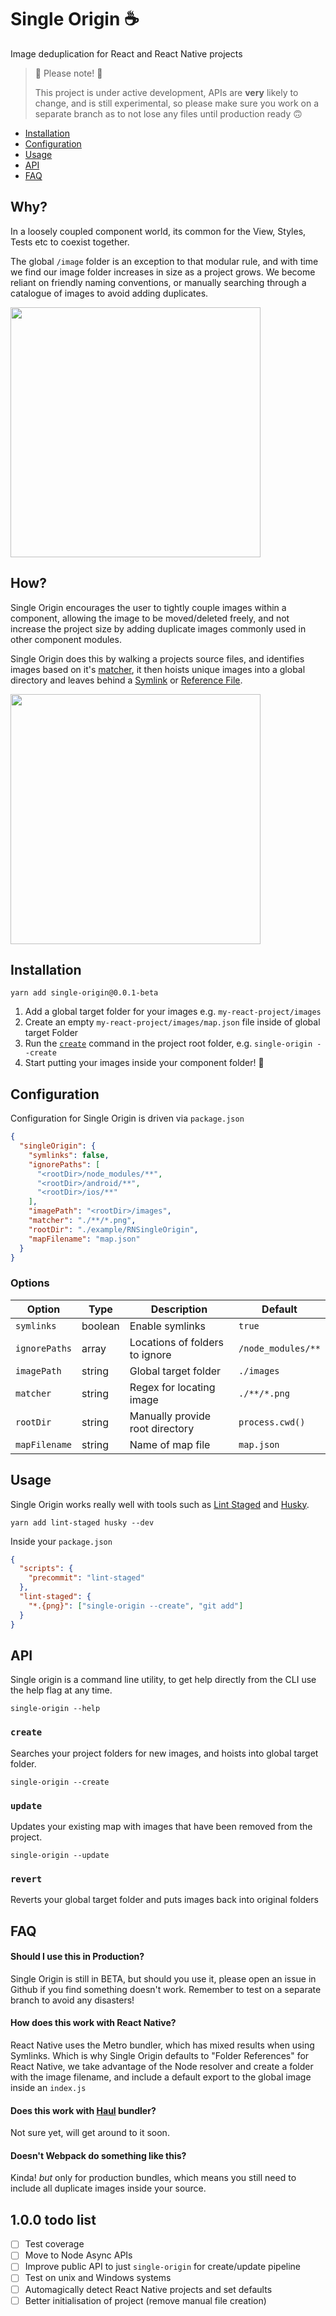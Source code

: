 # Single Origin ☕️

Image deduplication for React and React Native projects

> 🚨 Please note! 🚨
>
> This project is under active development, APIs are **very** likely to change, and is still experimental, so please make sure you work on a separate branch as to not lose any files until production ready 🙃

* [Installation](#installation)
* [Configuration](#configuration)
* [Usage](#usage)
* [API](#api)
* [FAQ](#faq)

## Why?

In a loosely coupled component world, its common for the View, Styles, Tests etc to coexist together.

The global `/image` folder is an exception to that modular rule, and with time we find our image folder increases in size as a project grows. We become reliant on friendly naming conventions, or manually searching through a catalogue of images to avoid adding duplicates.

<img src="https://i.imgur.com/BHrBONf.png" width="400" />

## How?

Single Origin encourages the user to tightly couple images within a component, allowing the image to be moved/deleted freely, and not increase the project size by adding duplicate images commonly used in other component modules.

Single Origin does this by walking a projects source files, and identifies images based on it's [matcher](#options), it then hoists unique images into a global directory and leaves behind a [Symlink](https://en.wikipedia.org/wiki/Symbolic_link) or [Reference File](#how-does-this-work-with-react-native).

<img src="https://i.imgur.com/lzyqywB.png" width="400" />

## Installation

```
yarn add single-origin@0.0.1-beta
```

1. Add a global target folder for your images e.g. `my-react-project/images`
2. Create an empty `my-react-project/images/map.json` file inside of global target Folder
3. Run the [`create`](#create) command in the project root folder, e.g. `single-origin --create`
4. Start putting your images inside your component folder! 🎉

## Configuration

Configuration for Single Origin is driven via `package.json`

```json
{
  "singleOrigin": {
    "symlinks": false,
    "ignorePaths": [
      "<rootDir>/node_modules/**",
      "<rootDir>/android/**",
      "<rootDir>/ios/**"
    ],
    "imagePath": "<rootDir>/images",
    "matcher": "./**/*.png",
    "rootDir": "./example/RNSingleOrigin",
    "mapFilename": "map.json"
  }
}
```

### Options

| Option        | Type    | Description                     | Default                |
|---------------|---------|---------------------------------|------------------------|
| `symlinks`    | boolean | Enable symlinks                 | `true`                 |
| `ignorePaths` | array   | Locations of folders to ignore  | `/node_modules/**`     |
| `imagePath`   | string  | Global target folder            | `./images`             |
| `matcher`     | string  | Regex for locating image        | `./**/*.png`           |
| `rootDir`     | string  | Manually provide root directory | `process.cwd()`        |
| `mapFilename` | string  | Name of map file                | `map.json`             |

## Usage

Single Origin works really well with tools such as [Lint Staged](https://github.com/okonet/lint-staged) and [Husky](https://github.com/typicode/husky).

```
yarn add lint-staged husky --dev
```

Inside your `package.json`

```json
{
  "scripts": {
    "precommit": "lint-staged"
  },
  "lint-staged": {
    "*.{png}": ["single-origin --create", "git add"]
  }
}
```

## API

Single origin is a command line utility, to get help directly from the CLI use the help flag at any time.

```
single-origin --help
```

### `create`

Searches your project folders for new images, and hoists into global target folder.

```
single-origin --create
```

### `update`

Updates your existing map with images that have been removed from the project.

```
single-origin --update
```

### `revert`

Reverts your global target folder and puts images back into original folders

## FAQ

#### Should I use this in Production?

Single Origin is still in BETA, but should you use it, please open an issue in Github if you find something doesn't work. Remember to test on a separate branch to avoid any disasters!

#### How does this work with React Native?

React Native uses the Metro bundler, which has mixed results when using Symlinks. Which is why Single Origin defaults to "Folder References" for React Native, we take advantage of the Node resolver and create a folder with the image filename, and include a default export to the global image inside an `index.js`

#### Does this work with [Haul](https://github.com/callstack/haul) bundler?

Not sure yet, will get around to it soon.

#### Doesn't Webpack do something like this?

Kinda! _but_ only for production bundles, which means you still need to include all duplicate images inside your source.

## 1.0.0 todo list

- [ ] Test coverage
- [ ] Move to Node Async APIs
- [ ] Improve public API to just `single-origin` for create/update pipeline
- [ ] Test on unix and Windows systems
- [ ] Automagically detect React Native projects and set defaults
- [ ] Better initialisation of project (remove manual file creation)
